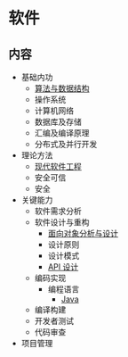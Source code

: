 # 软件

## 内容

- 基础内功
  - [算法与数据结构](https://github.com/anchem/Knowledge/blob/main/software/basic/algorithm.md)
  - 操作系统
  - 计算机网络
  - 数据库及存储
  - 汇编及编译原理
  - 分布式及并行开发
- 理论方法
  - [现代软件工程](https://github.com/anchem/Knowledge/blob/main/software/theory/softwareengineering/main.md)
  - 安全可信
  - 安全
- 关键能力
  - 软件需求分析
  - 软件设计与重构
    - [面向对象分析与设计](https://github.com/anchem/Knowledge/blob/main/software/keyability/designandrefactor/objectorientedanalysisanddesign.md)
    - 设计原则
    - 设计模式
    - [API 设计](https://github.com/anchem/Knowledge/blob/main/software/keyability/designandrefactor/apidesign.md)
  - 编码实现
    - 编程语言
      - [Java](https://github.com/anchem/Knowledge/blob/main/software/keyability/implementation/language/java/javamain.md)
  - 编译构建
  - 开发者测试
  - 代码审查
- 项目管理
